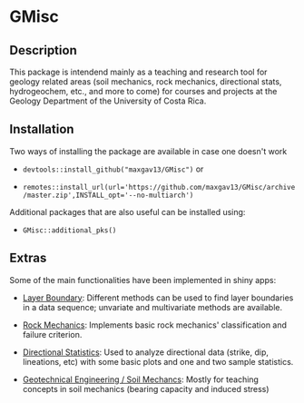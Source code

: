 # GMisc

## Description

This package is intendend mainly as a teaching and research tool for geology related areas (soil mechanics, rock mechanics, directional stats, hydrogeochem, etc., and more to come) for courses and projects at the Geology Department of the University of Costa Rica.

## Installation

Two ways of installing the package are available in case one doesn't work

* `devtools::install_github("maxgav13/GMisc")` or

* `remotes::install_url(url='https://github.com/maxgav13/GMisc/archive/master.zip',INSTALL_opt='--no-multiarch')`

Additional packages that are also useful can be installed using:

* `GMisc::additional_pks()`

## Extras

Some of the main functionalities have been implemented in shiny apps:

* [Layer Boundary](https://maximiliano-01.shinyapps.io/layer_boundary/): Different methods can be used to find layer boundaries in a data sequence; unvariate and multivariate methods are available.

* [Rock Mechanics](https://maximiliano-01.shinyapps.io/rock_mechanics/): Implements basic rock mechanics' classification and failure criterion.

* [Directional Statistics](https://maximiliano-01.shinyapps.io/directional/): Used to analyze directional data (strike, dip, lineations, etc) with some basic plots and one and two sample statistics.

* [Geotechnical Engineering / Soil Mechancs](https://maximiliano-01.shinyapps.io/geotech/): Mostly for teaching concepts in soil mechanics (bearing capacity and induced stress)

